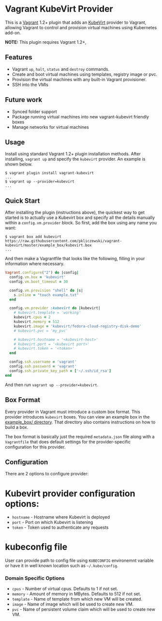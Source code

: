 # Vagrant KubeVirt Provider


This is a [Vagrant](http://www.vagrantup.com) 1.2+ plugin that adds an [KubeVirt](http://kubevirt.io)
provider to Vagrant, allowing Vagrant to control and provision virtual machines using Kubernetes add-on.

**NOTE:** This plugin requires Vagrant 1.2+,

## Features
* Vagrant `up`, `halt`, `status` and `destroy` commands.
* Create and boot virtual machines using templates, registry image or pvc.
* Provision the virtual machines with any built-in Vagrant provisioner.
* SSH into the VMIs

## Future work
* Synced folder support
* Package running virtual machines into new vagrant-kubevirt friendly boxes
* Manage networks for virtual machines

## Usage

Install using standard Vagrant 1.2+ plugin installation methods. After
installing, `vagrant up` and specify the `kubevirt` provider. An example is
shown below.

```
$ vagrant plugin install vagrant-kubevirt
...
$ vagrant up --provider=kubevirt
...
```

## Quick Start

After installing the plugin (instructions above), the quickest way to get
started is to actually use a Kubevirt box and specify all the details
manually within a `config.vm.provider` block. So first, add the box using
any name you want:

```
$ vagrant box add kubevirt https://raw.githubusercontent.com/pkliczewski/vagrant-kubevirt/master/example_box/kubevirt.box
...
```

And then make a Vagrantfile that looks like the following, filling in
your information where necessary.

```ruby
Vagrant.configure("2") do |config|
  config.vm.box = 'kubevirt'
  config.vm.boot_timeout = 30

  config.vm.provision "shell" do |s|
    s.inline = "touch example.txt"
  end

  config.vm.provider :kubevirt do |kubevirt|
    # kubevirt.template = 'working'
    kubevirt.cpus = 2
    kubevirt.memory = 512
    kubevirt.image = 'kubevirt/fedora-cloud-registry-disk-demo'
    # kubevirt.pvc = 'my_pvc'

    # kubevirt.hostname = '<kubevirt-host>'
    # kubevirt.port = '<kubevirt port>'
    # kubevirt.token = '<token>'
  end

  config.ssh.username = 'vagrant'
  config.ssh.password = 'vagrant'
  config.ssh.private_key_path = ['~/.ssh/id_rsa']
end
```

And then run `vagrant up --provider=kubevirt`.

## Box Format

Every provider in Vagrant must introduce a custom box format. This
provider introduces `kubevirt` boxes. You can view an example box in
the [example_box/ directory](https://github.com/pkliczewski/vagrant-kubevirt/tree/master/example_box).
That directory also contains instructions on how to build a box.

The box format is basically just the required `metadata.json` file
along with a `Vagrantfile` that does default settings for the
provider-specific configuration for this provider.

## Configuration

There are 2 options to configure provider:

# Kubevirt provider configuration options:

* `hostname` - Hostname where Kubevirt is deployed
* `port` - Port on which Kubevirt is listening
* `token` - Token used to authenticate any requests

# kubeconfig file

User can provide path to config file using `KUBECONFIG` environemnt variable or have it in
well known location such as `~/.kube/config`.

### Domain Specific Options

* `cpus` - Number of virtual cpus. Defaults to 1 if not set.
* `memory` - Amount of memory in MBytes. Defaults to 512 if not set.
* `template` -  Name of template from which new VM will be created.
* `image` - Name of image which will be used to create new VM.
* `pvc` - Name of persistent volume claim which will be used to create new VM.